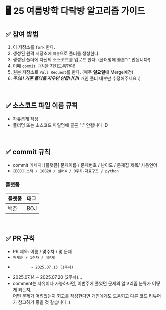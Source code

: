 # 🖥 25 여름방학 다락방 알고리즘 가이드

## ✅ 참여 방법
1. 이 저장소를 `fork` 한다.
2. 생성된 원격 저장소에 `이름`으로 폴더를 생성한다.
3. 생성된 폴더에 자신의 소스코드를 업로드 한다. (폴더명에 콜론":" 안됩니다!)
4. 이때 `commit 규칙`을 지키도록한다!
5. 원본 저장소로 `Pull Request`를 한다. (매주 **일요일**에 Merge예정)
6. ***주의!! 기존 폴더를 지우면 안됩니다!!*** 개인 폴더 내부만 수정해주세요 :)
<br />

## ✅ 소스코드 파일 이름 규칙
- 자유롭게 작성 
- 폴더명 또는 소스코드 파일명에 콜론 ":" 안됩니다 :D
<br />

## ✅ commit 규칙
- commit 메세지: [플랫폼] 문제이름 / 문제번호 / 난이도 / 문제집 제목/ 사용언어  
- ```[BOJ] 스택 / 10828 / 실버4 / 0주차-자료구조 / python```

### 플랫폼
| 플랫폼    | 태그  |
|:-------|:----|
| 백준     | BOJ |
<br />

## ✅ PR 규칙
- PR 제목: 이름 / 몇주차 / 몇 문제
-  ```배재훈 / 1주차 / 4문제 ```
-             ~ 2025.07.13 (1주차)
-  2025.07.14 ~ 2025.07.20 (2주차)...
-  comment는 자유이나 가능하다면, 이번주에 풀었던 문제의 알고리즘 분류가 어떻게 되는지, <br> 어떤 문제가 어려웠는지 회고를 작성한다면 개인에게도 도움되고 다른 코드 리뷰어가 참고하기 좋을 것 같습니다 :)
<br />

